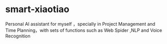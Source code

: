 # smart-xiaotiao
Personal AI assistant for myself ，specially in Project Management and Time Planning，with sets of functions such as Web Spider ,NLP and Voice Recognition
